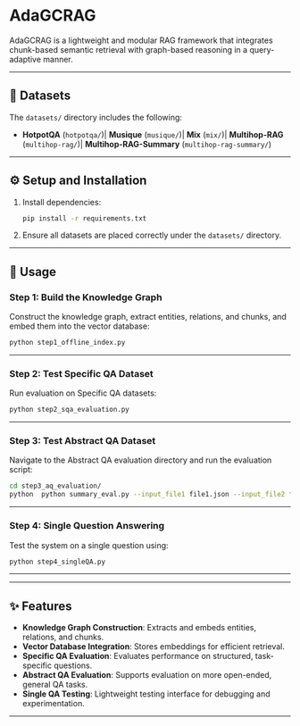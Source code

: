 # AdaGCRAG

AdaGCRAG is a lightweight and modular RAG framework that integrates chunk-based semantic retrieval with graph-based reasoning in a query-adaptive manner.

---

## 📁 Datasets

The `datasets/` directory includes the following:

- **HotpotQA** (`hotpotqa/`)| **Musique** (`musique/`)| **Mix** (`mix/`)| **Multihop-RAG** (`multihop-rag/`)| **Multihop-RAG-Summary** (`multihop-rag-summary/`)

---

## ⚙️ Setup and Installation

1. Install dependencies:

   ```bash
   pip install -r requirements.txt
   ```

2. Ensure all datasets are placed correctly under the `datasets/` directory.

---

## 🚀 Usage

### Step 1: Build the Knowledge Graph

Construct the knowledge graph, extract entities, relations, and chunks, and embed them into the vector database:

```bash
python step1_offline_index.py
```

---

### Step 2: Test Specific QA Dataset

Run evaluation on Specific QA datasets:

```bash
python step2_sqa_evaluation.py
```

---

### Step 3: Test Abstract QA Dataset

Navigate to the Abstract QA evaluation directory and run the evaluation script:

```bash
cd step3_aq_evaluation/
python  python summary_eval.py --input_file1 file1.json --input_file2 file2.json --output_file_name output.csv
```

---

### Step 4: Single Question Answering

Test the system on a single question using:

```bash
python step4_singleQA.py
```

---

---

## ✨ Features

- **Knowledge Graph Construction**: Extracts and embeds entities, relations, and chunks.
- **Vector Database Integration**: Stores embeddings for efficient retrieval.
- **Specific QA Evaluation**: Evaluates performance on structured, task-specific questions.
- **Abstract QA Evaluation**: Supports evaluation on more open-ended, general QA tasks.
- **Single QA Testing**: Lightweight testing interface for debugging and experimentation.

---
